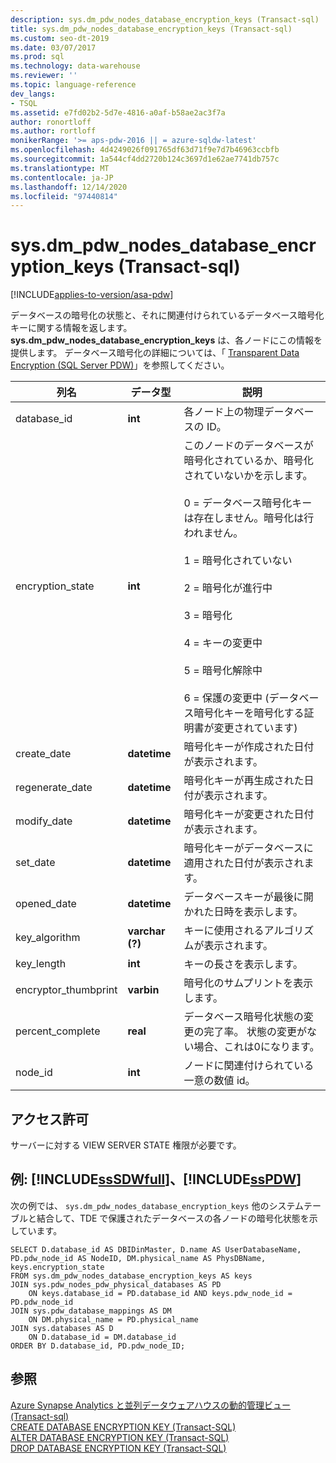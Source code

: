 ```yaml
---
description: sys.dm_pdw_nodes_database_encryption_keys (Transact-sql)
title: sys.dm_pdw_nodes_database_encryption_keys (Transact-sql)
ms.custom: seo-dt-2019
ms.date: 03/07/2017
ms.prod: sql
ms.technology: data-warehouse
ms.reviewer: ''
ms.topic: language-reference
dev_langs:
- TSQL
ms.assetid: e7fd02b2-5d7e-4816-a0af-b58ae2ac3f7a
author: ronortloff
ms.author: rortloff
monikerRange: '>= aps-pdw-2016 || = azure-sqldw-latest'
ms.openlocfilehash: 4d4249026f091765df63d71f9e7d7b46963ccbfb
ms.sourcegitcommit: 1a544cf4dd2720b124c3697d1e62ae7741db757c
ms.translationtype: MT
ms.contentlocale: ja-JP
ms.lasthandoff: 12/14/2020
ms.locfileid: "97440814"
---
```

# <a name="sysdm_pdw_nodes_database_encryption_keys-transact-sql"></a>sys.dm_pdw_nodes_database_encryption_keys (Transact-sql)
[!INCLUDE[applies-to-version/asa-pdw](../../includes/applies-to-version/asa-pdw.md)]

  データベースの暗号化の状態と、それに関連付けられているデータベース暗号化キーに関する情報を返します。 **sys.dm_pdw_nodes_database_encryption_keys** は、各ノードにこの情報を提供します。 データベース暗号化の詳細については、「 [Transparent Data Encryption (SQL Server PDW)](../../analytics-platform-system/transparent-data-encryption.md)」を参照してください。  
  
|列名|データ型|説明|  
|-----------------|---------------|-----------------|  
|database_id|**int**|各ノード上の物理データベースの ID。|  
|encryption_state|**int**|このノードのデータベースが暗号化されているか、暗号化されていないかを示します。<br /><br /> 0 = データベース暗号化キーは存在しません。暗号化は行われません。<br /><br /> 1 = 暗号化されていない<br /><br /> 2 = 暗号化が進行中<br /><br /> 3 = 暗号化<br /><br /> 4 = キーの変更中<br /><br /> 5 = 暗号化解除中<br /><br /> 6 = 保護の変更中 (データベース暗号化キーを暗号化する証明書が変更されています)|  
|create_date|**datetime**|暗号化キーが作成された日付が表示されます。|  
|regenerate_date|**datetime**|暗号化キーが再生成された日付が表示されます。|  
|modify_date|**datetime**|暗号化キーが変更された日付が表示されます。|  
|set_date|**datetime**|暗号化キーがデータベースに適用された日付が表示されます。|  
|opened_date|**datetime**|データベースキーが最後に開かれた日時を表示します。|  
|key_algorithm|**varchar (?)**|キーに使用されるアルゴリズムが表示されます。|  
|key_length|**int**|キーの長さを表示します。|  
|encryptor_thumbprint|**varbin**|暗号化のサムプリントを表示します。|  
|percent_complete|**real**|データベース暗号化状態の変更の完了率。 状態の変更がない場合、これは0になります。|  
|node_id|**int**|ノードに関連付けられている一意の数値 id。|  
  
## <a name="permissions"></a>アクセス許可  
 サーバーに対する VIEW SERVER STATE 権限が必要です。  
  
## <a name="examples-sssdwfull-and-sspdw"></a>例: [!INCLUDE[ssSDWfull](../../includes/sssdwfull-md.md)]、[!INCLUDE[ssPDW](../../includes/sspdw-md.md)]  
 次の例では、 `sys.dm_pdw_nodes_database_encryption_keys` 他のシステムテーブルと結合して、TDE で保護されたデータベースの各ノードの暗号化状態を示しています。  
  
```  
SELECT D.database_id AS DBIDinMaster, D.name AS UserDatabaseName,   
PD.pdw_node_id AS NodeID, DM.physical_name AS PhysDBName,   
keys.encryption_state  
FROM sys.dm_pdw_nodes_database_encryption_keys AS keys  
JOIN sys.pdw_nodes_pdw_physical_databases AS PD  
    ON keys.database_id = PD.database_id AND keys.pdw_node_id = PD.pdw_node_id  
JOIN sys.pdw_database_mappings AS DM  
    ON DM.physical_name = PD.physical_name  
JOIN sys.databases AS D  
    ON D.database_id = DM.database_id  
ORDER BY D.database_id, PD.pdw_node_ID;  
```  
  
## <a name="see-also"></a>参照  
 [Azure Synapse Analytics と並列データウェアハウスの動的管理ビュー &#40;Transact-sql&#41;](../../relational-databases/system-dynamic-management-views/sql-and-parallel-data-warehouse-dynamic-management-views.md)   
 [CREATE DATABASE ENCRYPTION KEY &#40;Transact-SQL&#41;](../../t-sql/statements/create-database-encryption-key-transact-sql.md)   
 [ALTER DATABASE ENCRYPTION KEY &#40;Transact-SQL&#41;](../../t-sql/statements/alter-database-encryption-key-transact-sql.md)   
 [DROP DATABASE ENCRYPTION KEY &#40;Transact-SQL&#41;](../../t-sql/statements/drop-database-encryption-key-transact-sql.md)  
  
  

